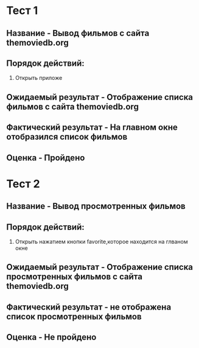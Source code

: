 #  Тест 1
## Название - Вывод фильмов с сайта  themoviedb.org
## Порядок действий: 
1. Открыть приложе
## Ожидаемый результат - Отображение списка фильмов с сайта  themoviedb.org
## Фактический результат - На главном окне отобразился список фильмов
## Оценка - Пройдено

#  Тест 2
## Название - Вывод просмотренных фильмов
## Порядок действий:
1. Открыть нажатием кнопки favorite,которое находится на глваном окне
## Ожидаемый результат - Отображение списка просмотренных фильмов с сайта themoviedb.org
## Фактический результат - не отображена список просмотренных фильмов
## Оценка - Не пройдено


